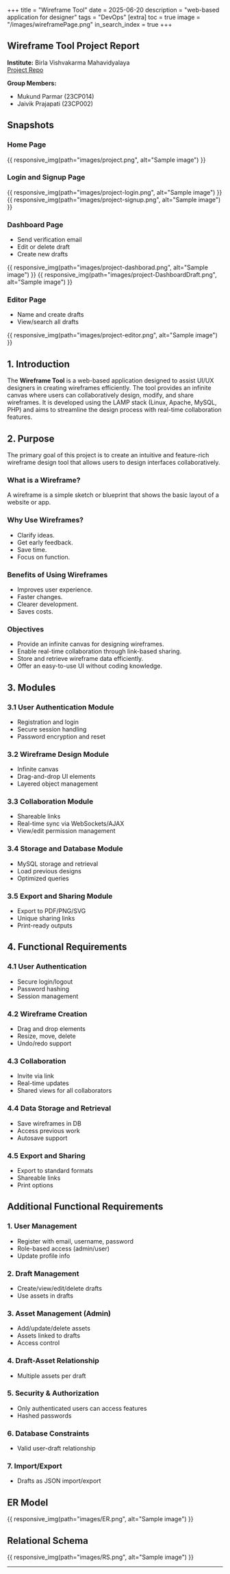 +++
title = "Wireframe Tool"
date = 2025-06-20
description = "web-based application for designer"
tags = "DevOps" 
[extra]
toc = true
image = "/images/wireframePage.png"
in_search_index = true
+++

## Wireframe Tool Project Report

**Institute:** Birla Vishvakarma Mahavidyalaya  
[Project Repo](https://github.com/mukund58/Wireframe-tool)

**Group Members:**  
- Mukund Parmar (23CP014)  
- Jaivik Prajapati (23CP002)  

## Snapshots

### Home Page

{{ responsive_img(path="images/project.png", alt="Sample image") }}

### Login and Signup Page

{{ responsive_img(path="images/project-login.png", alt="Sample image") }}
{{ responsive_img(path="images/project-signup.png", alt="Sample image") }}


### Dashboard Page

- Send verification email
- Edit or delete draft
- Create new drafts

{{ responsive_img(path="images/project-dashborad.png", alt="Sample image") }}
{{ responsive_img(path="images/project-DashboardDraft.png", alt="Sample image") }}

### Editor Page

- Name and create drafts
- View/search all drafts

{{ responsive_img(path="images/project-editor.png", alt="Sample image") }}


## 1. Introduction

The **Wireframe Tool** is a web-based application designed to assist UI/UX designers in creating wireframes efficiently. The tool provides an infinite canvas where users can collaboratively design, modify, and share wireframes. It is developed using the LAMP stack (Linux, Apache, MySQL, PHP) and aims to streamline the design process with real-time collaboration features.


## 2. Purpose

The primary goal of this project is to create an intuitive and feature-rich wireframe design tool that allows users to design interfaces collaboratively.

### What is a Wireframe?

A wireframe is a simple sketch or blueprint that shows the basic layout of a website or app.

### Why Use Wireframes?

- Clarify ideas.
- Get early feedback.
- Save time.
- Focus on function.

### Benefits of Using Wireframes

- Improves user experience.
- Faster changes.
- Clearer development.
- Saves costs.

### Objectives

- Provide an infinite canvas for designing wireframes.
- Enable real-time collaboration through link-based sharing.
- Store and retrieve wireframe data efficiently.
- Offer an easy-to-use UI without coding knowledge.


## 3. Modules

### 3.1 User Authentication Module
- Registration and login
- Secure session handling
- Password encryption and reset

### 3.2 Wireframe Design Module
- Infinite canvas
- Drag-and-drop UI elements
- Layered object management

### 3.3 Collaboration Module
- Shareable links
- Real-time sync via WebSockets/AJAX
- View/edit permission management

### 3.4 Storage and Database Module
- MySQL storage and retrieval
- Load previous designs
- Optimized queries

### 3.5 Export and Sharing Module
- Export to PDF/PNG/SVG
- Unique sharing links
- Print-ready outputs


## 4. Functional Requirements

### 4.1 User Authentication
- Secure login/logout
- Password hashing
- Session management

### 4.2 Wireframe Creation
- Drag and drop elements
- Resize, move, delete
- Undo/redo support

### 4.3 Collaboration
- Invite via link
- Real-time updates
- Shared views for all collaborators

### 4.4 Data Storage and Retrieval
- Save wireframes in DB
- Access previous work
- Autosave support

### 4.5 Export and Sharing
- Export to standard formats
- Shareable links
- Print options


## Additional Functional Requirements

### 1. User Management
- Register with email, username, password
- Role-based access (admin/user)
- Update profile info

### 2. Draft Management
- Create/view/edit/delete drafts
- Use assets in drafts

### 3. Asset Management (Admin)
- Add/update/delete assets
- Assets linked to drafts
- Access control

### 4. Draft-Asset Relationship
- Multiple assets per draft

### 5. Security & Authorization
- Only authenticated users can access features
- Hashed passwords

### 6. Database Constraints
- Valid user-draft relationship

### 7. Import/Export
- Drafts as JSON import/export



## ER Model

{{ responsive_img(path="images/ER.png", alt="Sample image") }}



## Relational Schema
{{ responsive_img(path="images/RS.png", alt="Sample image") }}


---


